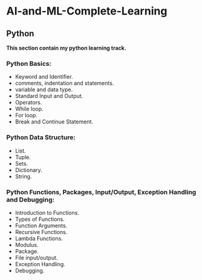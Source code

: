 # AI-and-ML-Complete-Learning
 
## Python
**This section contain my python learning track.**

### Python Basics:
* Keyword and Identifier.
* comments, indentation and statements.
* variable and data type.
* Standard Input and Output.
* Operators.
* While loop.
* For loop.
* Break and Continue Statement.

### Python Data Structure:
* List.
* Tuple.
* Sets.
* Dictionary.
* String.

### Python Functions, Packages, Input/Output, Exception Handling and Debugging:
* Introduction to Functions.
* Types of Functions.
* Function Arguments.
* Recursive Functions.
* Lambda Functions.
* Modulus.
* Package.
* File input/output.
* Exception Handling.
* Debugging.
